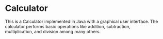 # Calculator
This is a Calculator implemented in Java with a graphical user interface. The calculator performs basic operations like addition, subtraction, multiplication, and division among many others.  
